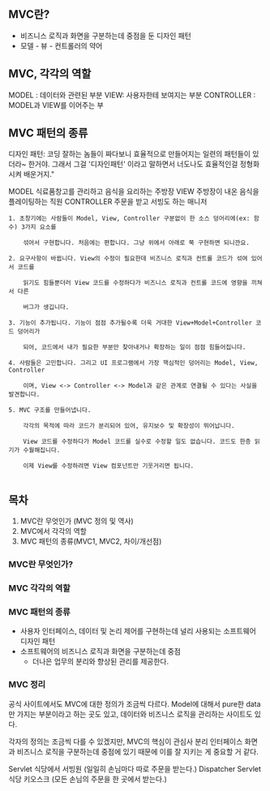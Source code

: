 ## MVC란?
* 비즈니스 로직과 화면을 구분하는데 중점을 둔 디자인 패턴
* 모델 - 뷰 - 컨트롤러의 약어

## MVC, 각각의 역할

MODEL : 데이터와 관련된 부분
VIEW: 사용자한테 보여지는 부분
CONTROLLER : MODEL과 VIEW를 이어주는 부

## MVC 패턴의 종류



디자인 패턴: 코딩 잘하는 놈들이 짜다보니 효율적으로 만들어지는 일련의 패턴들이 있더라~ 한거야. 그래서 그걸 '디자인패턴' 이라고 말하면서 너도나도 효율적인걸 정형화시켜 배운거지."


MODEL 식료품창고를 관리하고 음식을 요리하는 주방장
VIEW 주방장이 내온 음식을 플레이팅하는 직원
CONTROLLER 주문을 받고 서빙도 하는 매니저


```
1. 초창기에는 사람들이 Model, View, Controller 구분없이 한 소스 덩어리에(ex: 함수) 3가지 요소를

    섞어서 구현합니다. 처음에는 편합니다. 그냥 위에서 아래로 쭉 구현하면 되니깐요.

2. 요구사항이 바뀝니다. View의 수정이 필요한데 비즈니스 로직과 컨트롤 코드가 섞여 있어서 코드를

    읽기도 힘들뿐더러 View 코드를 수정하다가 비즈니스 로직과 컨트롤 코드에 영향을 끼쳐서 다른

    버그가 생깁니다.

3. 기능이 추가됩니다. 기능이 점점 추가될수록 더욱 거대한 View+Model+Controller 코드 덩어리가

    되어, 코드에서 내가 필요한 부분만 찾아내거나 확장하는 일이 점점 힘들어집니다.

4. 사람들은 고민합니다. 그리고 UI 프로그램에서 가장 핵심적인 덩어리는 Model, View, Controller

    이며, View <-> Controller <-> Model과 같은 관계로 연결될 수 있다는 사실을 발견합니다.

5. MVC 구조를 만들어냅니다.

    각각의 목적에 따라 코드가 분리되어 있어, 유지보수 및 확장성이 뛰어납니다.

    View 코드를 수정하다가 Model 코드를 실수로 수정할 일도 없습니다. 코드도 한층 읽기가 수월해집니다.

    이제 View를 수정하려면 View 컴포넌트만 기웃거리면 됩니다.
    
```


## 목차
1. MVC란 무엇인가 (MVC 정의 및 역사) 
2. MVC에서 각각의 역할 
3. MVC 패턴의 종류(MVC1, MVC2, 차이/개선점)

### MVC란 무엇인가?
### MVC 각각의 역할
### MVC 패턴의 종류





* 사용자 인터페이스, 데이터 및 논리 제어를 구현하는데 널리 사용되는 소프트웨어 디자인 패턴
* 소프트웨어의 비즈니스 로직과 화면을 구분하는데 중점
	* 더나은 업무의 분리와 향상된 관리를 제공한다.




### MVC  정리
공식 사이트에서도 MVC에 대한 정의가 조금씩 다르다.
Model에 대해서 pure한 data만 가지는 부분이라고 하는 곳도 있고,
데이터와 비즈니스 로직을 관리하는 사이트도 있다.

각자의 정의는 조금씩 다를 수 있겠지만, MVC의 핵심이 관심사 분리
인터페이스 화면 과 비즈니스 로직을 구분하는데 중점에 있기 때문에
이를 잘 지키는 게 중요할 거 같다.


Servlet 식당에서 서빙원 (일일히 손님마다 따로 주문을 받는다.)
Dispatcher Servlet 식당 키오스크 (모든 손님의 주문을 한 곳에서 받는다.)



